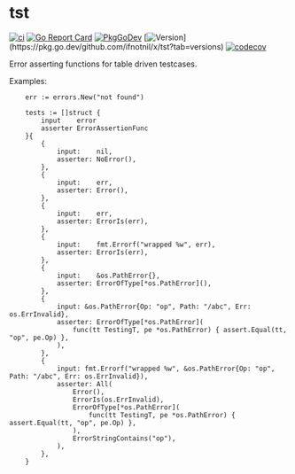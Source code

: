 # tst
[![ci](https://github.com/ifnotnil/x/actions/workflows/sub_tst.yml/badge.svg)](https://github.com/ifnotnil/x/actions/workflows/sub_tst.yml)
[![Go Report Card](https://goreportcard.com/badge/github.com/ifnotnil/x/tst)](https://goreportcard.com/report/github.com/ifnotnil/x/tst)
[![PkgGoDev](https://pkg.go.dev/badge/github.com/ifnotnit/x/tst)](https://pkg.go.dev/github.com/ifnotnil/x/tst)
[![Version](https://img.shields.io/github/v/tag/ifnotnil/x?filter=tst%2F*)](https://pkg.go.dev/github.com/ifnotnil/x/tst?tab=versions)
[![codecov](https://codecov.io/gh/ifnotnil/x/graph/badge.svg?token=n0t9q5Y3Sf&component=tst)](https://codecov.io/gh/ifnotnil/x)


Error asserting functions for table driven testcases.

Examples:
```golang
	err := errors.New("not found")

	tests := []struct {
		input    error
		asserter ErrorAssertionFunc
	}{
		{
			input:    nil,
			asserter: NoError(),
		},
		{
			input:    err,
			asserter: Error(),
		},
		{
			input:    err,
			asserter: ErrorIs(err),
		},
		{
			input:    fmt.Errorf("wrapped %w", err),
			asserter: ErrorIs(err),
		},
		{
			input:    &os.PathError{},
			asserter: ErrorOfType[*os.PathError](),
		},
		{
			input: &os.PathError{Op: "op", Path: "/abc", Err: os.ErrInvalid},
			asserter: ErrorOfType[*os.PathError](
				func(tt TestingT, pe *os.PathError) { assert.Equal(tt, "op", pe.Op) },
			),
		},
		{
			input: fmt.Errorf("wrapped %w", &os.PathError{Op: "op", Path: "/abc", Err: os.ErrInvalid}),
			asserter: All(
				Error(),
				ErrorIs(os.ErrInvalid),
				ErrorOfType[*os.PathError](
					func(tt TestingT, pe *os.PathError) { assert.Equal(tt, "op", pe.Op) },
				),
				ErrorStringContains("op"),
			),
		},
	}
```

